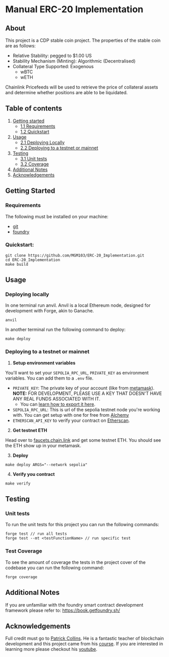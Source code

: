 # Manual ERC-20 Implementation

## About

This project is a CDP stable coin project. The properties of the stable coin are as follows:

- Relative Stability: pegged to $1.00 US
- Stability Mechanism (Minting): Algorithmic (Decentralised)
- Collateral Type Supported: Exogenous
  - wBTC
  - wETH

Chainlink Pricefeeds will be used to retrieve the price of collateral assets and determine whether positions are able to be liquidated.

## Table of contents

1. [Getting started](#getting-started)
   - [1.1 Requirements](#requirements)
   - [1.2 Quickstart](#quickstart)
2. [Usage](#usage)
   - [2.1 Deploying Locally](#deploying-locally)
   - [2.2 Deploying to a testnet or mainnet](#deploying-to-a-testnet-or-mainnet)
3. [Testing](#testing)
   - [3.1 Unit tests](#unit-tests)
   - [3.2 Coverage](#test-coverage)
4. [Additional Notes](#additional-notes)
5. [Acknowledgements](#acknowledgements)

## Getting Started

### Requirements

The following must be installed on your machine:

- [git](https://git-scm.com/book/en/v2/Getting-Started-Installing-Git/)
- [foundry](https://book.getfoundry.sh/getting-started/installation)

### Quickstart:

```
git clone https://github.com/MGM103/ERC-20_Implementation.git
cd ERC-20_Implementation
make build
```

## Usage

### Deploying locally

In one terminal run anvil. Anvil is a local Ethereum node, designed for development with Forge, akin to Ganache.

```
anvil
```

In another terminal run the following command to deploy:

```
make deploy
```

### Deploying to a testnet or mainnet

1. **Setup environment variables**

You'll want to set your `SEPOLIA_RPC_URL`, `PRIVATE_KEY` as environment variables. You can add them to a `.env` file.

- `PRIVATE_KEY`: The private key of your account (like from [metamask](https://metamask.io/)). **NOTE:** FOR DEVELOPMENT, PLEASE USE A KEY THAT DOESN'T HAVE ANY REAL FUNDS ASSOCIATED WITH IT.
  - You can [learn how to export it here](https://metamask.zendesk.com/hc/en-us/articles/360015289632-How-to-Export-an-Account-Private-Key).
- `SEPOLIA_RPC_URL`: This is url of the sepolia testnet node you're working with. You can get setup with one for free from [Alchemy](https://alchemy.com/?a=673c802981)
- `ETHERSCAN_API_KEY` to verify your contract on [Etherscan](https://etherscan.io/).

2. **Get testnet ETH**

Head over to [faucets.chain.link](https://faucets.chain.link/) and get some testnet ETH. You should see the ETH show up in your metamask.

3. **Deploy**

```
make deploy ARGS="--network sepolia"
```

4. **Verify you contract**

```
make verify
```

## Testing

### Unit tests

To run the unit tests for this project you can run the following commands:

```
forge test // run all tests
forge test --mt <testFunctionName> // run specific test
```

### Test Coverage

To see the amount of coverage the tests in the project cover of the codebase you can run the following command:

```
forge coverage
```

## Additional Notes

If you are unfamiliar with the foundry smart contract development framework please refer to: https://book.getfoundry.sh/

## Acknowledgements

Full credit must go to [Patrick Collins](https://github.com/PatrickAlphaC). He is a fantastic teacher of blockchain development and this project came from his [course](https://github.com/Cyfrin/foundry-full-course-f23). If you are interested in learning more please checkout his [youtube](https://www.youtube.com/@PatrickAlphaC).
